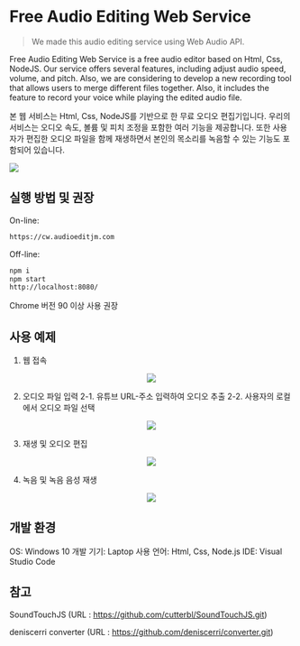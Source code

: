 # Free Audio Editing Web Service
> We made this audio editing service using Web Audio API.

Free Audio Editing Web Service is a free audio editor based on Html, Css, NodeJS. Our service offers several features, including adjust audio speed, volume, and pitch. Also, we are considering to develop a new recording tool that allows users to merge different files together.
Also, it includes the feature to record your voice while playing the edited audio file.

본 웹 서비스는 Html, Css, NodeJS를 기반으로 한 무료 오디오 편집기입니다. 우리의 서비스는 오디오 속도, 볼륨 및 피치 조정을 포함한 여러 기능을 제공합니다. 또한 사용자가 편집한 오디오 파일을 함께 재생하면서 본인의 목소리를 녹음할 수 있는 기능도 포함되어 있습니다.

![](../header.png)


## 실행 방법 및 권장 

On-line:

```sh
https://cw.audioeditjm.com
```

Off-line:

```sh
npm i
npm start
http://localhost:8080/
```

Chrome 버전 90 이상 사용 권장


## 사용 예제

1. 웹 접속
<p align="center"><img src="https://user-images.githubusercontent.com/80367444/118278826-5de9cf00-b505-11eb-9258-ef209042389b.png"></p>



2. 오디오 파일 입력
   2-1. 유튜브 URL-주소 입력하여 오디오 추출
   2-2. 사용자의 로컬에서 오디오 파일 선택
<p align="center"><img src="https://user-images.githubusercontent.com/80367444/118278464-fd5a9200-b504-11eb-82ee-ab40d0307b62.png"></p>



3. 재생 및 오디오 편집
<p align="center"><img src="https://user-images.githubusercontent.com/80367444/118278502-077c9080-b505-11eb-925b-b7cde1afed36.png"></p>



4. 녹음 및 녹음 음성 재생
<p align="center"><img src="https://user-images.githubusercontent.com/80367444/118278562-15caac80-b505-11eb-9527-5dca6289e7ae.png"></p>



## 개발 환경

   OS: Windows 10
   개발 기기: Laptop
   사용 언어: Html, Css, Node.js
   IDE: Visual Studio Code
   

## 참고

SoundTouchJS (URL : https://github.com/cutterbl/SoundTouchJS.git)

deniscerri converter (URL : https://github.com/deniscerri/converter.git)

<!-- Markdown link & img dfn's -->
[npm-image]: https://img.shields.io/npm/v/datadog-metrics.svg?style=flat-square
[npm-url]: https://npmjs.org/package/datadog-metrics
[npm-downloads]: https://img.shields.io/npm/dm/datadog-metrics.svg?style=flat-square
[travis-image]: https://img.shields.io/travis/dbader/node-datadog-metrics/master.svg?style=flat-square
[travis-url]: https://travis-ci.org/dbader/node-datadog-metrics
[wiki]: https://github.com/yourname/yourproject/wiki
